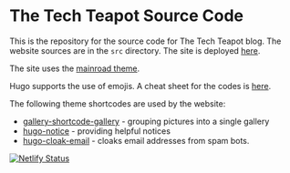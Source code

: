 # The Tech Teapot Source Code

This is the repository for the source code for The Tech Teapot blog. The website sources are in the `src` directory. The site is deployed [here](https://techteapot.com/).

The site uses the [mainroad theme](https://themes.gohugo.io/mainroad/).

Hugo supports the use of emojis. A cheat sheet for the codes is [here](https://www.webfx.com/tools/emoji-cheat-sheet/).

The following theme shortcodes are used by the website:

- [gallery-shortcode-gallery](https://github.com/digitalbricklayer/hugo-shortcode-gallery.git) - grouping pictures into a single gallery
- [hugo-notice](https://github.com/martignoni/hugo-notice) - providing helpful notices
- [hugo-cloak-email](https://github.com/martignoni/hugo-cloak-email) - cloaks email addresses from spam bots.

[![Netlify Status](https://api.netlify.com/api/v1/badges/33c3f309-fdab-4890-9115-ed95236511c1/deploy-status)](https://app.netlify.com/sites/compassionate-jackson-c54028/deploys)
